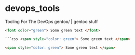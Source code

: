 # devops_tools
Tooling For The DevOps
gentoo/ | gentoo stuff


```html <font color="green"> Some green text </font>
<font color="green"> Some green text </font>

```css <span style="color: green"> Some green text </span>

<span style="color: green"> Some green text </span>
